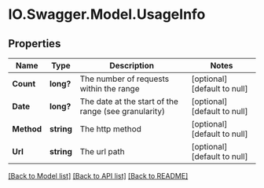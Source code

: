 # IO.Swagger.Model.UsageInfo
## Properties

Name | Type | Description | Notes
------------ | ------------- | ------------- | -------------
**Count** | **long?** | The number of requests within the range | [optional] [default to null]
**Date** | **long?** | The date at the start of the range (see granularity) | [optional] [default to null]
**Method** | **string** | The http method | [optional] [default to null]
**Url** | **string** | The url path | [optional] [default to null]

[[Back to Model list]](../README.md#documentation-for-models) [[Back to API list]](../README.md#documentation-for-api-endpoints) [[Back to README]](../README.md)


